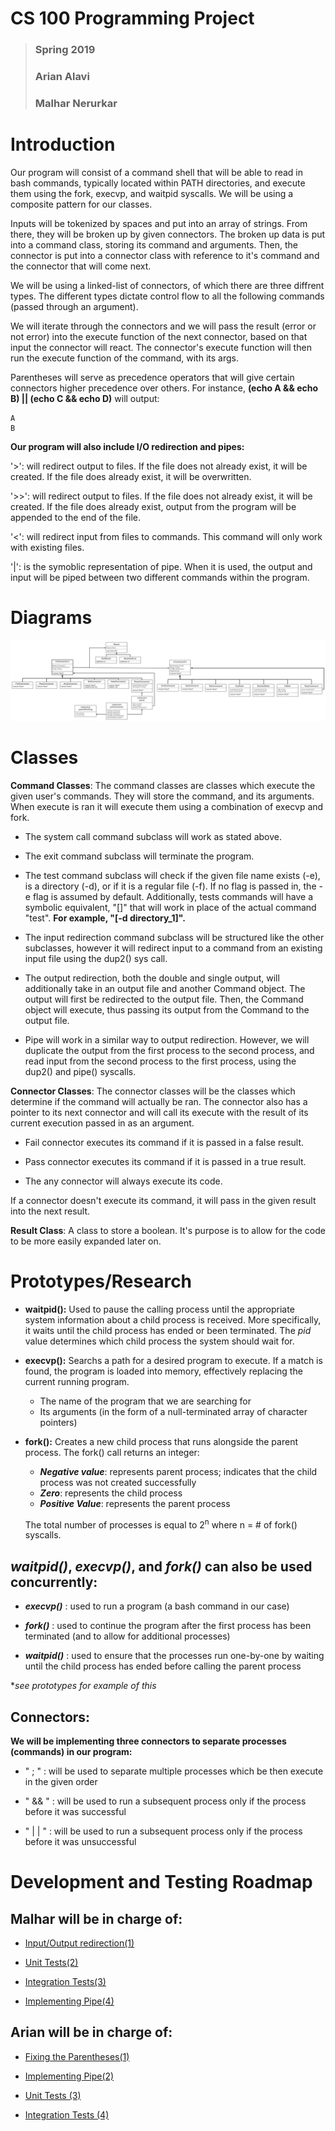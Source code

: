 # CS 100 Programming Project
> ### Spring 2019
> ### Arian Alavi
> ### Malhar Nerurkar


# Introduction
Our program will consist of a command shell that
will be able to read in bash commands, typically located within PATH directories, and execute them using the fork, execvp, and waitpid syscalls. We will be using a composite pattern for our classes.

Inputs will be tokenized by spaces and put into an array of strings. From there, they will be broken up by given connectors. The broken up data is put into a command class, storing its command and arguments. Then, the connector is put into a connector class with reference to it's command and the connector that will come next.

We will be using a linked-list of connectors, of which there are three diffrent types. The different types dictate control flow to all the following commands (passed through an argument).

We will iterate through the connectors and we will pass the result (error or not error) into the execute function of the next connector, based on that input the connector will react. The connector's execute function will then run the execute function of the command, with its args.

Parentheses will serve as precedence operators that will give certain connectors higher precedence over others. For instance, **(echo A && echo B) || (echo C && echo D)** will output:

    A
    B


**Our program will also include I/O redirection and pipes:**
    
 '>': will redirect output to files. If the file does not already exist, it will be created. If the file does already exist, it will be overwritten.

'>>': will redirect output to files. If the file does not already exist, it will be created. If the file does already exist, output from the program will be appended to the end of the file.

'<': will redirect input from files to commands. This command will only work with existing files.

'|': is the symoblic representation of pipe. When it is used, the output and input will be piped between two different commands within the program.


# Diagrams

![UML](images/CS100-Assignment_4-UML.png)

# Classes

**Command Classes**:
The command classes are classes which execute the given user's commands. They will store the command, and its arguments. When execute is ran it will execute them using a combination of execvp and fork. 

* The system call command subclass will work as stated above.

* The exit command subclass will terminate the program.

* The test command subclass will check if the given file name exists (-e), is a directory (-d), or if it is a regular file (-f). If no flag is passed in, the -e flag is assumed by default. Additionally, tests commands will have a symbolic equivalent, "[]" that will work in place of the actual command "test". **For example, "[-d directory_1]".**

* The input redirection command subclass will be structured like the other subclasses, however it will redirect input to a command from an existing input file using the dup2() sys call.

* The output redirection, both the double and single output, will additionally take in an output file and another Command object. The output will first be redirected to the output file. Then, the Command object will execute, thus passing its output from the Command to the output file.

* Pipe will work in a similar way to output redirection. However, we will duplicate the output from the first process to the second process, and read input from the second process to the first process, using the dup2() and pipe() syscalls.

**Connector Classes**:
The connector classes will be the classes which determine if the command will actually be ran. The connector also has a pointer to its next connector and will call its execute with the result of its current execution passed in as an argument. 

* Fail connector executes its command if it is passed in a false result.

* Pass connector executes its command if it is passed in a true result.

* The any connector will always execute its code.

If a connector doesn't execute its command, it will pass in the given result into the next result.

**Result Class**:
    A class to store a boolean. It's purpose is to allow for the code to be more easily expanded later on.



# Prototypes/Research
* **waitpid():** Used to pause the calling process until the appropriate system information about a child process is received. More specifically, it waits until the child process has ended or been terminated. The *pid* value determines which child process the system should wait for.

* **execvp():** Searchs a path for a desired program to execute. If a match is found, the program is loaded into memory, effectively replacing the current running program.
    * The name of the program that we are searching for
    * Its arguments (in the form of a null-terminated array of character pointers)
* **fork():** Creates a new child process that runs alongside the parent process. The fork() call returns an integer: 
    * ***Negative value***: represents parent process; indicates that the child process was not created successfully
    * ***Zero***: represents the child process
    * ***Positive Value***: represents the parent process

    The total number of processes is equal to 2<sup>n</sup> where n = # of fork() syscalls.

## ***waitpid()*, *execvp()*, and *fork()* can also be used concurrently:**
* ***execvp()*** : used to run a program (a bash command in our case)

* ***fork()*** : used to continue the program after the first process has been terminated (and to allow for additional processes)
* ***waitpid()*** :  used to ensure that the processes run one-by-one by waiting until the child process has ended before calling the parent process 

**see prototypes for example of this*

## **Connectors:**
**We will be implementing three connectors to separate processes (commands) in our program:**
*  " ; " : will be used to separate multiple processes which be then execute in the given order

* " && " : will be used to run a subsequent process only if the process before it was successful

* " | | " : will be used to run a subsequent process only if the process before it was unsuccessful 


# Development and Testing Roadmap
## Malhar will be in charge of:
* [Input/Output redirection(1)](https://github.com/cs100/spring-2019-assignment-echo-ping-ping-ping/issues/34)
* [Unit Tests(2)](https://github.com/cs100/spring-2019-assignment-echo-ping-ping-ping/issues/35)

* [Integration Tests(3)](https://github.com/cs100/spring-2019-assignment-echo-ping-ping-ping/issues/36)

* [Implementing Pipe(4)](https://github.com/cs100/spring-2019-assignment-echo-ping-ping-ping/issues/37)


## Arian will be in charge of: 
* [Fixing the Parentheses(1)](https://github.com/cs100/spring-2019-assignment-echo-ping-ping-ping/issues/38)
* [Implementing Pipe(2)](https://github.com/cs100/spring-2019-assignment-echo-ping-ping-ping/issues/37)

* [Unit Tests (3)](https://github.com/cs100/spring-2019-assignment-echo-ping-ping-ping/issues/35)
* [Integration Tests (4)](https://github.com/cs100/spring-2019-assignment-echo-ping-ping-ping/issues/26)




